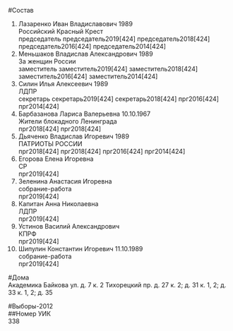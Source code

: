 #Состав  
1. Лазаренко Иван Владиславович 1989  
    Российский Красный Крест  
    председатель председатель2019[424] председатель2018[424] председатель2016[424] председатель2014[424]  
2. Меньшаков Владислав Александрович 1989  
    За женщин России  
    заместитель заместитель2019[424] заместитель2018[424] заместитель2016[424] заместитель2014[424]  
3. Силин Илья Алексеевич 1989  
    ЛДПР  
    секретарь секретарь2019[424] секретарь2018[424] прг2016[424] прг2014[424]  
4. Барбазанова Лариса Валерьевна 10.10.1967  
    Жители блокадного Ленинграда  
    прг2018[424] прг2018[424]  
5. Дьяченко Владислав Игоревич 1989  
    ПАТРИОТЫ РОССИИ  
    прг2018[424] прг2018[424] прг2016[424] прг2014[424]  
6. Егорова Елена Игоревна  
    СР  
    прг2019[424]  
7. Зеленина Анастасия Игоревна  
    собрание-работа  
    прг2019[424]  
8. Капитан Анна Николаевна  
    ЛДПР  
    прг2019[424]  
9. Устинов Василий Александрович  
    КПРФ  
    прг2019[424]  
10. Шипулин Константин Игоревич 11.10.1989  
    собрание-работа  
    прг2019[424]  
  
#Дома  
Академика Байкова ул. д. 7 к. 2 Тихорецкий пр. д. 27 к. 2; д. 31 к. 1, 2; д. 33 к. 1, 2; д. 35  
  
#Выборы-2012  
##Номер УИК  
338  

